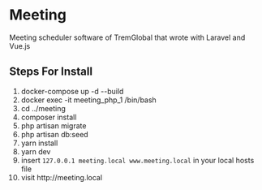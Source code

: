 <h1>Meeting</h1>
<p>Meeting scheduler software of TremGlobal that wrote with Laravel and Vue.js</p>
<h2>Steps For Install</h2>
<ol>
<li>docker-compose up -d --build</li>
<li>docker exec -it meeting_php_1 /bin/bash</li>
<li>cd ../meeting</li>
<li>composer install</li>
<li>php artisan migrate</li>
<li>php artisan db:seed</li>
<li>yarn install</li>
<li>yarn dev</li>
<li>
insert <code>127.0.0.1 meeting.local www.meeting.local</code>
in your local hosts file
</li>
<li>visit http://meeting.local</li>
</ol>
